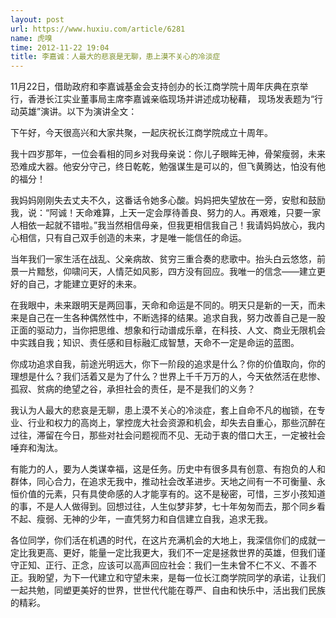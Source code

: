 ```yaml
---
layout: post
url: https://www.huxiu.com/article/6281
name: 虎嗅
time: 2012-11-22 19:04
title: 李嘉诚：人最大的悲哀是无聊，患上漠不关心的冷淡症
---
```

11月22日，借助政府和李嘉诚基金会支持创办的长江商学院十周年庆典在京举行，香港长江实业董事局主席李嘉诚亲临现场并讲述成功秘藉， 现场发表题为“行动英雄”演讲。以下为演讲全文：

下午好，今天很高兴和大家共聚，一起庆祝长江商学院成立十周年。

我十四岁那年，一位会看相的同乡对我母亲说：你儿子眼眸无神，骨架瘦弱，未来恐难成大器。他安分守己，终日乾乾，勉强谋生是可以的，但飞黄腾达，怕没有他的福分！

我妈妈刚刚失去丈夫不久，这番话令她多心酸。妈妈把失望放在一旁，安慰和鼓励我，说：“阿诚！天命难算，上天一定会厚待善良、努力的人。再艰难，只要一家人相依一起就不错啦。”我当然相信母亲，但我更相信我自己！我请妈妈放心，我内心相信，只有自己双手创造的未来，才是唯一能信任的命运。

当年我们一家生活在战乱、父亲病故、贫穷三重合奏的悲歌中。抬头白云悠悠，前景一片黯愁，仰啸问天，人情茫如风影，四方没有回应。我唯一的信念——建立更好的自己，才能建立更好的未来。

在我眼中，未来跟明天是两回事，天命和命运是不同的。明天只是新的一天，而未来是自己在一生各种偶然性中，不断选择的结果。追求自我，努力改善自己是一股正面的驱动力，当你把思维、想象和行动谱成乐章，在科技、人文、商业无限机会中实践自我；知识、责任感和目标融汇成智慧，天命不一定是命运的蓝图。

你成功追求自我，前途光明远大，你下一阶段的追求是什么？你的价值取向，你的理想是什么？我们活着又是为了什么？世界上千千万万的人，今天依然活在悲惨、孤寂、贫病的绝望之谷，承担社会的责任，是不是我们的义务？

我认为人最大的悲哀是无聊，患上漠不关心的冷淡症，套上自命不凡的枷锁，在专业、行业和权力的高岗上，掌控庞大社会资源和机会，却失去自重心，那些沉醉在过往，滞留在今日，那些对社会问题视而不见、无动于衷的借口大王，一定被社会唾弃和淘汰。

有能力的人，要为人类谋幸福，这是任务。历史中有很多具有创意、有抱负的人和群体，同心合力，在追求无我中，推动社会改革进步。天地之间有一不可衡量、永恒价值的元素，只有具使命感的人才能享有的。这不是秘密，可惜，三岁小孩知道的事，不是人人做得到。回想过往，人生似梦非梦，七十年匆匆而去，那个同乡看不起、瘦弱、无神的少年，一直凭努力和自信建立自我，追求无我。

各位同学，你们活在机遇的时代，在这片充满机会的大地上，我深信你们的成就一定比我更高、更好，能量一定比我更大，我们不一定是拯救世界的英雄，但我们谨守正知、正行、正念，应该可以高声回应社会：我们一生未曾不仁不义、不善不正。我盼望，为下一代建立和守望未来，是每一位长江商学院同学的承诺，让我们一起共勉，同塑更美好的世界，世世代代能在尊严、自由和快乐中，活出我们民族的精彩。

